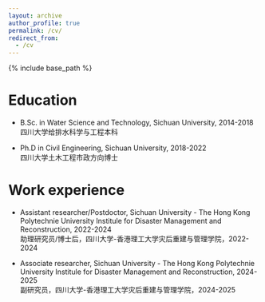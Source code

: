 ```yaml
---
layout: archive
author_profile: true
permalink: /cv/
redirect_from:
  - /cv
---
```


{% include base_path %}

# Education

- B.Sc. in Water Science and Technology, Sichuan University, 2014-2018<br/>四川大学给排水科学与工程本科

- Ph.D in Civil Engineering, Sichuan University, 2018-2022<br/>四川大学土木工程市政方向博士

# Work experience

- Assistant researcher/Postdoctor, Sichuan University - The Hong Kong Polytechnie University Institule for Disaster Management and Reconstruction, 2022-2024<br/>助理研究员/博士后，四川大学-香港理工大学灾后重建与管理学院，2022-2024

- Associate researcher, Sichuan University - The Hong Kong Polytechnie University Institule for Disaster Management and Reconstruction, 2024-2025<br/>副研究员，四川大学-香港理工大学灾后重建与管理学院，2024-2025